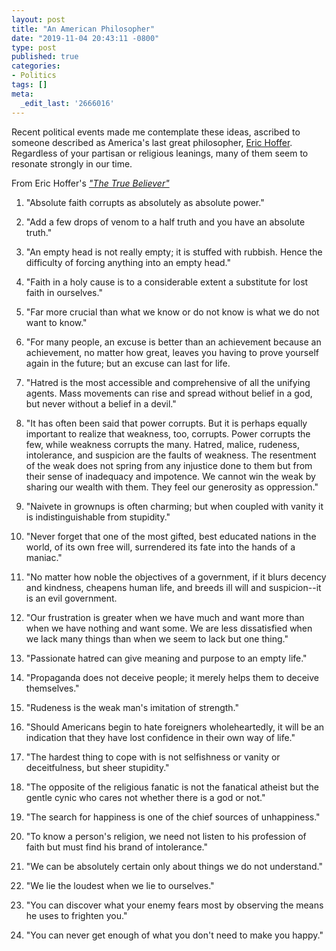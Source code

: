 ```yaml
---
layout: post
title: "An American Philosopher"
date: "2019-11-04 20:43:11 -0800"
type: post
published: true
categories:
- Politics
tags: []
meta:
  _edit_last: '2666016'
---
```


Recent political events made me contemplate these ideas, ascribed to
someone described as America's last great philosopher, [Eric
Hoffer](https://en.wikipedia.org/wiki/Eric_Hoffer). Regardless of your
partisan or religious leanings, many of them seem to resonate strongly
in our time.

From Eric Hoffer's [_"The True Believer"_](https://en.wikipedia.org/wiki/The_True_Believer)

1.  "Absolute faith corrupts as absolutely as absolute power."

2.  "Add a few drops of venom to a half truth and you have an absolute
truth."

3.  "An empty head is not really empty; it is stuffed with
rubbish. Hence the difficulty of forcing anything into an empty head."

4.  "Faith in a holy cause is to a considerable extent a substitute
for lost faith in ourselves."

5.  "Far more crucial than what we know or do not know is what we do
not want to know."

6. "For many people, an excuse is better than an achievement because
an achievement, no matter how great, leaves you having to prove
yourself again in the future; but an excuse can last for life.

7. "Hatred is the most accessible and comprehensive of all the
unifying agents. Mass movements can rise and spread without belief in
a god, but never without a belief in a devil."

8.  "It has often been said that power corrupts. But it is perhaps
equally important to realize that weakness, too, corrupts. Power
corrupts the few, while weakness corrupts the many. Hatred, malice,
rudeness, intolerance, and suspicion are the faults of weakness. The
resentment of the weak does not spring from any injustice done to them
but from their sense of inadequacy and impotence. We cannot win the
weak by sharing our wealth with them. They feel our generosity as
oppression."

9.  "Naivete in grownups is often charming; but when coupled with
vanity it is indistinguishable from stupidity."

10. "Never forget that one of the most gifted, best educated nations
in the world, of its own free will, surrendered its fate into the
hands of a maniac."

11. "No matter how noble the objectives of a government, if it blurs
decency and kindness, cheapens human life, and breeds ill will and
suspicion--it is an evil government.

12. "Our frustration is greater when we have much and want more than
when we have nothing and want some. We are less dissatisfied when we
lack many things than when we seem to lack but one thing."

13. "Passionate hatred can give meaning and purpose to an empty life."

14. "Propaganda does not deceive people; it merely helps them to
deceive themselves."

15. "Rudeness is the weak man's imitation of strength."

16. "Should Americans begin to hate foreigners wholeheartedly, it will
be an indication that they have lost confidence in their own way of
life."

17. "The hardest thing to cope with is not selfishness or vanity or
deceitfulness, but sheer stupidity."

18. "The opposite of the religious fanatic is not the fanatical
atheist but the gentle cynic who cares not whether there is a god or
not."

19. "The search for happiness is one of the chief sources of
unhappiness."

20. "To know a person's religion, we need not listen to his profession
of faith but must find his brand of intolerance."

21. "We can be absolutely certain only about things we do not
understand."

22. "We lie the loudest when we lie to ourselves."

23. "You can discover what your enemy fears most by observing the
means he uses to frighten you."

24. "You can never get enough of what you don't need to make you
happy."

